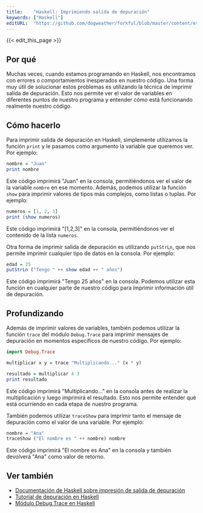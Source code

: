 ```yaml
---
title:    "Haskell: Imprimiendo salida de depuración"
keywords: ["Haskell"]
editURL:  "https://github.com/dogweather/forkful/blob/master/content/es/haskell/printing-debug-output.md"
---
```


{{< edit_this_page >}}

## Por qué

Muchas veces, cuando estamos programando en Haskell, nos encontramos con errores o comportamientos inesperados en nuestro código. Una forma muy útil de solucionar estos problemas es utilizando la técnica de imprimir salida de depuración. Esto nos permite ver el valor de variables en diferentes puntos de nuestro programa y entender cómo está funcionando realmente nuestro código.

## Cómo hacerlo

Para imprimir salida de depuración en Haskell, simplemente utilizamos la función `print` y le pasamos como argumento la variable que queremos ver. Por ejemplo:

```Haskell
nombre = "Juan"
print nombre
```

Este código imprimirá "Juan" en la consola, permitiéndonos ver el valor de la variable `nombre` en ese momento. Además, podemos utilizar la función `show` para imprimir valores de tipos más complejos, como listas o tuplas. Por ejemplo:

```Haskell
numeros = [1, 2, 3]
print (show numeros)
```

Este código imprimirá "[1,2,3]" en la consola, permitiéndonos ver el contenido de la lista `numeros`.

Otra forma de imprimir salida de depuración es utilizando `putStrLn`, que nos permite imprimir cualquier tipo de datos en la consola. Por ejemplo:

```Haskell
edad = 25
putStrLn ("Tengo " ++ show edad ++ " años")
```

Este código imprimirá "Tengo 25 años" en la consola. Podemos utilizar esta función en cualquier parte de nuestro código para imprimir información útil de depuración.

## Profundizando

Además de imprimir valores de variables, también podemos utilizar la función `trace` del módulo `Debug.Trace` para imprimir mensajes de depuración en momentos específicos de nuestro código. Por ejemplo:

```Haskell
import Debug.Trace

multiplicar x y = trace "Multiplicando..." (x * y)

resultado = multiplicar 4 3
print resultado
```

Este código imprimirá "Multiplicando..." en la consola antes de realizar la multiplicación y luego imprimirá el resultado. Esto nos permite entender qué está ocurriendo en cada etapa de nuestro programa.

También podemos utilizar `traceShow` para imprimir tanto el mensaje de depuración como el valor de una variable. Por ejemplo:

```Haskell
nombre = "Ana"
traceShow ("El nombre es " ++ nombre) nombre
```

Este código imprimirá "El nombre es Ana" en la consola y también devolverá "Ana" como valor de retorno.

## Ver también

- [Documentación de Haskell sobre impresión de salida de depuración](https://www.haskell.org/tutorial/io.html#output)
- [Tutorial de depuración en Haskell](https://dev.to/nchiusano/haskell-debugging-crash-course-d4l)
- [Módulo Debug.Trace en Haskell](https://hackage.haskell.org/package/base/docs/Debug-Trace.html)